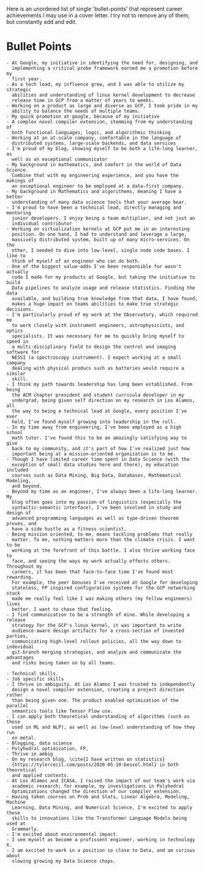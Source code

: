 Here is an unordered list of single 'bullet-points' that represent career
achievements I may use in a cover letter. I try not to remove any of them, but
constantly add and edit.


Bullet Points
==============
    - At Google, my initiative in identifying the need for, designing, and
      implementing a critical probe framework earned me a promotion before my
      first year.
    - As a tech lead, my influence grew, and I was able to utilize my strategic
      abilities and understanding of linux kernel development to decrease
      release time in GCP from a matter of years to weeks.
    - Working on a product as large and diverse as GCP, I took pride in my
      ability to balance the needs of multiple teams.
    - My quick promotion at google, because of my initiative
    - A complex novel compiler extension, stemming from my understanding of
      both functional languages, logic, and algorithmic thinking
    - Working at an at-scale company, comfortable in the language of
      distributed systems, large-scale backends, and data services
    - I'm proud of my blog, showing myself to be both a life-long learner, as
      well as an exceptional communicator
    - My background in mathematics, and comfort in the world of Data Science.
      Combine that with my engineering experience, and you have the makings of
      an exceptional engineer to be employed at a data-first company.
    - My background in Mathematics and algorithems, meaning I have a better
      understanding of many data science tools that your average bear.
    - I'm proud to have been a technical lead, directly managing and mentoring
      junior developers. I enjoy being a team multiplier, and not just an
      individual contributor
    - Working on virtualization kernels at GCP put me in an interesting
      position. On one hand, I had to understand and leverage a large,
      massively distributed system, built up of many micro-services. On the
      other, I needed to dive into low-level, single node code bases. I like to
      think of myself of an engineer who can do both.
    - One of the biggest value-adds I've been responsible for wasn't actually
      code I made for my products at Google, but taking the initiative to build
      Data pipelines to analyze usage and release statistics. Finding the data
      available, and building true knowledge from that data, I have found,
      makes a huge impact on teams abilities to make true strategic decisions.
    - I'm particularly proud of my work at the Observatory, which required me
      to work closely with instrument engineers, astrophysicists, and optics
      specialists. It was necessary for me to quickly bring myself to speed in
      a multi-disciplinary field to design the control and imaging software for
      NESSI (a spectroscopy instrument). I expect working at a small company
      dealing with physical producs such as batteries would require a similar
      skill.
    - I think my path towards leadership has long been established. From being
      the ACM chapter president and student curricula developer in my
      undergrad, being given self direction on my research in Los Alamos, all
      the way to being a technical lead at Google, every position I've ever
      held, I've found myself growing into leadership in the roll.
    - In my time away from engineering, I've been employed as a high school
      math tutor. I've found this to be an amazingly satisfying way to give
      back to my community, and it's part of how I've realized just how
      important being at a mission-oriented organization is to me.
    - Though I have limited career time spent in Data Science (with the
      exception of small data studies here and there), my education included
      courses such as Data Mining, Big Data, Databases, Mathematical Modeling,
      and beyond.
    - Beyond my time as an engineer, I've always been a life-long learner. My
      blog often goes into my passion of linguistics (especially the
      syntactic-semantic interface), I've been involved in study and design of
      advanced programming languages as well as type-driven theorem proves, and
      have a side hustle as a fitness scientist.
    - Being mission oriented, to me, means tackling problems that really
      matter. To me, nothing matters more than the climate crisis. I want to be
      working at the forefront of this battle. I also thrive working face to
      face, and seeing the ways my work actually effects others. Throughout my
      careers, it has been that face-to-face time I've found most rewarding.
      For example, the peer bonuses I've received at Google for developing
      stateless, FP inspired configuration systems for the GCP networking stack
      made me really feel like I was making others (my fellow engineers) lives
      better. I want to chase that feeling.
    - I find communication to be a strength of mine. While developing a release
      strategy for the GCP's linux kernel, it was important to write
      audience-aware design artifacts for a cross-section of invested parties,
      communicating high-level rollout policies, all the way down to indevidual
      git-branch merging strategies, and analyze and communicate the advantages
      and risks being taken on by all teams.

    - Technical skills.
    - Job specific skills
    - I thrive in ambiguity. At Los Alamos I was trusted to independently
      design a novel compiler extension, creating a project direction rather
      than being given one. The product enabled optimization of the parallel
      semantics tools like Tensor Flow use.
    - I can apply both theoretical understanding of algorithms (such as those
      used in ML and NLP), as well as low-level understanding of how they run
      on metal.
    - Blogging, data science
    - Polyhedral optimization, FP,
    - Thrive in ambig
    - On my research blog, \cite{I have written on statistics}
      {https://tylercecil.com/posts/2020-05-10-bessel.html} in both theoretical
      and applied contexts.
    - At Los Alamos and ICASA, I raised the impact of our team's work via
      academic research; for example, my investigations in Polyhedral
      Optimizations changed the direction of our compiler extension.
    - Having taken courses on Prob and Stats, Linear Algebra, Modeling, Machine
      Learning, Data Mining, and Numerical Science, I'm excited to apply these
      skills to innovations like the Transformer Language Models being used at
      Grammarly.
    - I'm excited about environmental impact.
    - I see myself as become a profissent engineer, working in technology X.
    - I am excited to work in a position so close to Data, and am curious about
      slowing growing my Data Science chops.

